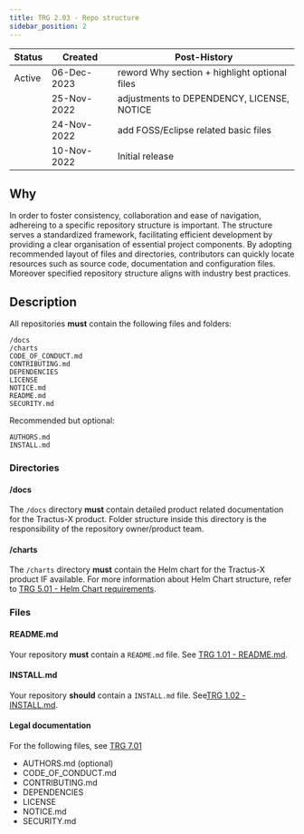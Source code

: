 ```yaml
---
title: TRG 2.03 - Repo structure
sidebar_position: 2
---
```


| Status | Created     | Post-History                                  |
|--------|-------------|-----------------------------------------------|
| Active | 06-Dec-2023 | reword Why section + highlight optional files |
|        | 25-Nov-2022 | adjustments to DEPENDENCY, LICENSE, NOTICE    |
|        | 24-Nov-2022 | add FOSS/Eclipse related basic files          |
|        | 10-Nov-2022 | Initial release                               |

## Why

In order to foster consistency, collaboration and ease of navigation, adhereing to a specific repository structure is important. The structure serves a standardized framework, facilitating efficient development by providing a clear organisation of essential project components. By adopting recommended layout of files and directories, contributors can quickly locate resources such as source code, documentation and configuration files. Moreover specified repository structure aligns with industry best practices.

## Description

All repositories **must** contain the following files and folders:

```shell
/docs
/charts
CODE_OF_CONDUCT.md
CONTRIBUTING.md
DEPENDENCIES
LICENSE
NOTICE.md
README.md
SECURITY.md
```

Recommended but optional:

```shell
AUTHORS.md
INSTALL.md
```

### Directories

#### /docs

The `/docs` directory **must** contain detailed product related documentation for the Tractus-X product. Folder structure
inside this directory is the responsibility of the repository owner/product team.

#### /charts

The `/charts` directory **must** contain the Helm chart for the Tractus-X product IF available. For more information about Helm
Chart structure, refer to [TRG 5.01 - Helm Chart requirements](../trg-5/trg-5-01).

### Files

#### README.md

Your repository **must** contain a `README.md` file. See [TRG 1.01 - README.md](../trg-1/trg-1-01).

#### INSTALL.md

Your repository **should** contain a `INSTALL.md` file. See[TRG 1.02 - INSTALL.md](../trg-1/trg-1-02).

#### Legal documentation

For the following files, see [TRG 7.01](../trg-7/trg-7-01)

- AUTHORS.md (optional)
- CODE_OF_CONDUCT.md
- CONTRIBUTING.md
- DEPENDENCIES
- LICENSE
- NOTICE.md
- SECURITY.md

